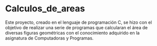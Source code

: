 # Calculos_de_areas
Este proyecto, creado en el lenguaje de programación C, se hizo con el objetivo de realizar una serie de programas que calcularan el área de diversas figuras geométricas con el conocimiento adquirido en la asignatura de Computadoras y Programas.
